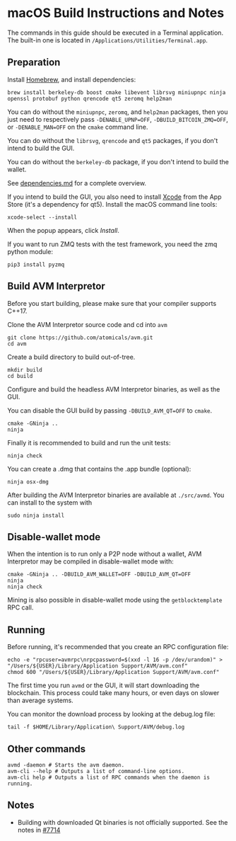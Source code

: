 macOS Build Instructions and Notes
====================================

The commands in this guide should be executed in a Terminal application.
The built-in one is located in `/Applications/Utilities/Terminal.app`.

Preparation
-----------

Install [Homebrew](https://brew.sh), and install dependencies:

```
brew install berkeley-db boost cmake libevent librsvg miniupnpc ninja openssl protobuf python qrencode qt5 zeromq help2man
```

You can do without the `miniupnpc`, `zeromq`, and `help2man` packages, then you
just need to respectively pass `-DENABLE_UPNP=OFF`, `-DBUILD_BITCOIN_ZMQ=OFF`,
or `-DENABLE_MAN=OFF` on the `cmake` command line.

You can do without the `librsvg`, `qrencode` and `qt5` packages, if you don't
intend to build the GUI.

You can do without the `berkeley-db` package, if you don't intend to build
the wallet.

See [dependencies.md](dependencies.md) for a complete overview.

If you intend to build the GUI, you also need to install
[Xcode](https://apps.apple.com/us/app/xcode/id497799835) from the App
Store (it's a dependency for qt5). Install the macOS command line tools:

```
xcode-select --install
```

When the popup appears, click *Install*.

If you want to run ZMQ tests with the test framework, you need the zmq python module:

```
pip3 install pyzmq
```

Build AVM Interpretor
------------------------

Before you start building, please make sure that your compiler supports C++17.

Clone the AVM Interpretor source code and cd into `avm`

```
git clone https://github.com/atomicals/avm.git
cd avm
```

Create a build directory to build out-of-tree.

```
mkdir build
cd build
```

Configure and build the headless AVM Interpretor binaries, as well as the GUI.

You can disable the GUI build by passing `-DBUILD_AVM_QT=OFF` to `cmake`.

```
cmake -GNinja ..
ninja
```

Finally it is recommended to build and run the unit tests:

```
ninja check
```

You can create a .dmg that contains the .app bundle (optional):

```
ninja osx-dmg
```

After building the AVM Interpretor binaries are available
at `./src/avmd`. You can install to the system with

```
sudo ninja install
```

Disable-wallet mode
--------------------

When the intention is to run only a P2P node without a wallet, AVM Interpretor
may be compiled in disable-wallet mode with:

```
cmake -GNinja .. -DBUILD_AVM_WALLET=OFF -DBUILD_AVM_QT=OFF
ninja
ninja check
```

Mining is also possible in disable-wallet mode using the `getblocktemplate` RPC call.

Running
-------

Before running, it's recommended that you create an RPC configuration file:

```
echo -e "rpcuser=avmrpc\nrpcpassword=$(xxd -l 16 -p /dev/urandom)" > "/Users/${USER}/Library/Application Support/AVM/avm.conf"
chmod 600 "/Users/${USER}/Library/Application Support/AVM/avm.conf"
```

The first time you run `avmd` or the GUI, it will start downloading the blockchain.
This process could take many hours, or even days on slower than average systems.

You can monitor the download process by looking at the debug.log file:

```
tail -f $HOME/Library/Application\ Support/AVM/debug.log
```

Other commands
--------------

```
avmd -daemon # Starts the avm daemon.
avm-cli --help # Outputs a list of command-line options.
avm-cli help # Outputs a list of RPC commands when the daemon is running.
```

Notes
-----

* Building with downloaded Qt binaries is not officially supported. See the
  notes in [#7714](https://github.com/avm/avm/issues/7714)
